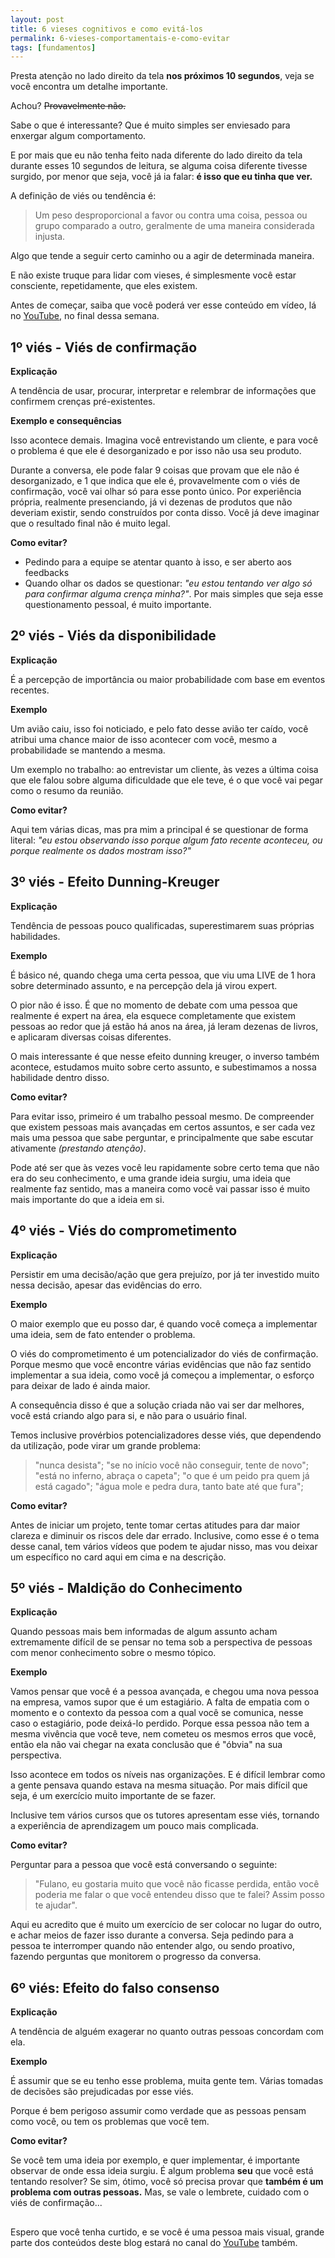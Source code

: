 ```yaml
---
layout: post
title: 6 vieses cognitivos e como evitá-los
permalink: 6-vieses-comportamentais-e-como-evitar
tags: [fundamentos]
---
```


Presta atenção no lado direito da tela **nos próximos 10 segundos**, veja se você encontra um detalhe importante.

Achou? ~~Provavelmente não.~~

Sabe o que é interessante? Que é muito simples ser enviesado para enxergar algum comportamento.

E por mais que eu não tenha feito nada diferente do lado direito da tela durante esses 10 segundos de leitura, se alguma coisa diferente tivesse surgido, por menor que seja, você já ia falar: **é isso que eu tinha que ver.**

A definição de viés ou tendência é:

> Um peso desproporcional a favor ou contra uma coisa, pessoa ou grupo
> comparado a outro, geralmente de uma maneira considerada injusta.

Algo que tende a seguir certo caminho ou a agir de determinada maneira.

E não existe truque para lidar com vieses, é simplesmente você estar consciente, repetidamente, que eles existem.

Antes de começar, saiba que você poderá ver esse conteúdo em vídeo, lá no [YouTube](https://youtube.com/c/ogiampaolo), no final dessa semana.


## **1º viés - Viés de confirmação**

**Explicação**

A tendência de usar, procurar, interpretar e relembrar de informações que confirmem crenças pré-existentes.

**Exemplo e consequências**

Isso acontece demais. Imagina você entrevistando um cliente, e para você o problema é que ele é desorganizado e por isso não usa seu produto. 

Durante a conversa, ele pode falar 9 coisas que provam que ele não é desorganizado, e 1 que indica que ele é, provavelmente com o viés de confirmação, você vai olhar só para esse ponto único. Por experiência própria, realmente presenciando, já vi dezenas de produtos que não deveriam existir, sendo construídos por conta disso. Você já deve imaginar que o resultado final não é muito legal.

**Como evitar?**

- Pedindo para a equipe se atentar quanto à isso, e ser aberto aos feedbacks
- Quando olhar os dados se questionar: *"eu estou tentando ver algo só para confirmar alguma crença minha?"*. Por mais simples que seja esse questionamento pessoal, é muito importante.

## 2º viés - Viés da disponibilidade

**Explicação**

É a percepção de importância ou maior probabilidade com base em eventos recentes.

**Exemplo**

Um avião caiu, isso foi noticiado, e pelo fato desse avião ter caído, você atribui uma chance maior de isso acontecer com você, mesmo a probabilidade se mantendo a mesma.

Um exemplo no trabalho: ao entrevistar um cliente, às vezes a última coisa que ele falou sobre alguma dificuldade que ele teve, é o que você vai pegar como o resumo da reunião.

**Como evitar?**

Aqui tem várias dicas, mas pra mim a principal é se questionar de forma literal: *"eu estou observando isso porque algum fato recente aconteceu, ou porque realmente os dados mostram isso?"*



## 3º viés - Efeito Dunning-Kreuger

**Explicação**

Tendência de pessoas pouco qualificadas, superestimarem suas próprias habilidades.

**Exemplo**

É básico né, quando chega uma certa pessoa, que viu uma LIVE de 1 hora sobre determinado assunto, e na percepção dela já virou expert. 

O pior não é isso. É que no momento de debate com uma pessoa que realmente é expert na área, ela esquece completamente que existem pessoas ao redor que já estão há anos na área, já leram dezenas de livros, e aplicaram diversas coisas diferentes.

O mais interessante é que nesse efeito dunning kreuger, o inverso também acontece, estudamos muito sobre certo assunto, e subestimamos a nossa habilidade dentro disso.

**Como evitar?**

Para evitar isso, primeiro é um trabalho pessoal mesmo. De compreender que existem pessoas mais avançadas em certos assuntos, e ser cada vez mais uma pessoa que sabe perguntar, e principalmente que sabe escutar ativamente *(prestando atenção)*. 

Pode até ser que às vezes você leu rapidamente sobre certo tema que não era do seu conhecimento, e uma grande ideia surgiu, uma ideia que realmente faz sentido, mas a maneira como você vai passar isso é muito mais importante do que a ideia em si.

## 4º viés - Viés do comprometimento

**Explicação**

Persistir em uma decisão/ação que gera prejuízo, por já ter investido muito nessa decisão, apesar das evidências do erro.

**Exemplo**

O maior exemplo que eu posso dar, é quando você começa a implementar uma ideia, sem de fato entender o problema.

O viés do comprometimento é um potencializador do viés de confirmação. Porque mesmo que você encontre várias evidências que não faz sentido implementar a sua ideia, como você já começou a implementar, o esforço para deixar de lado é ainda maior.

A consequência disso é que a solução criada não vai ser dar melhores, você está criando algo para si, e não para o usuário final.

Temos inclusive provérbios potencializadores desse viés, que dependendo da utilização, pode virar um grande problema:

>"nunca desista";
"se no início você não conseguir, tente de novo"; 
"está no inferno, abraça o capeta"; 
"o que é um peido pra quem já está cagado"; 
"água mole e pedra dura, tanto bate até que fura";

**Como evitar?**

Antes de iniciar um projeto, tente tomar certas atitudes para dar maior clareza e diminuir os riscos dele dar errado. Inclusive, como esse é o tema desse canal, tem vários vídeos que podem te ajudar nisso, mas vou deixar um específico no card aqui em cima e na descrição.



## 5º viés - Maldição do Conhecimento

**Explicação**

Quando pessoas mais bem informadas de algum assunto acham extremamente difícil de se pensar no tema sob a perspectiva de pessoas com menor conhecimento sobre o mesmo tópico.

**Exemplo**

Vamos pensar que você é a pessoa avançada, e chegou uma nova pessoa na empresa, vamos supor que é um estagiário. A falta de empatia com o momento e o contexto da pessoa com a qual você se comunica, nesse caso o estagiário, pode deixá-lo perdido. Porque essa pessoa não tem a mesma vivência que você teve, nem cometeu os mesmos erros que você, então ela não vai chegar na exata conclusão que é "óbvia" na sua perspectiva.

Isso acontece em todos os níveis nas organizações. E é difícil lembrar como a gente pensava quando estava na mesma situação. Por mais difícil que seja, é um exercício muito importante de se fazer.

Inclusive tem vários cursos que os tutores apresentam esse viés, tornando a experiência de aprendizagem um pouco mais complicada.

**Como evitar?**

Perguntar para a pessoa que você está conversando o seguinte:

> "Fulano, eu gostaria muito que você não ficasse perdida, então você
> poderia me falar o que você entendeu disso que te falei? Assim posso
> te ajudar".

Aqui eu acredito que é muito um exercício de ser colocar no lugar do outro, e achar meios de fazer isso durante a conversa. Seja pedindo para a pessoa te interromper quando não entender algo, ou sendo proativo, fazendo perguntas que monitorem o progresso da conversa.

## 6º viés: Efeito do falso consenso

**Explicação**

A tendência de alguém exagerar no quanto outras pessoas concordam com ela.

**Exemplo**

É assumir que se eu tenho esse problema, muita gente tem. Várias tomadas de decisões são prejudicadas por esse viés.

Porque é bem perigoso assumir como verdade que as pessoas pensam como você, ou tem os problemas que você tem.

**Como evitar?**

Se você tem uma ideia por exemplo, e quer implementar, é importante observar de onde essa ideia surgiu. É algum problema **seu** que você está tentando resolver? Se sim, ótimo, você só precisa provar que **também é um problema com outras pessoas.** Mas, se vale o lembrete, cuidado com o viés de confirmação...

##

Espero que você tenha curtido, e se você é uma pessoa mais visual, grande parte dos conteúdos deste blog estará no canal do [YouTube](https://youtube.com/c/ogiampaolo) também. 
